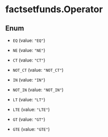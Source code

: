 # factsetfunds.Operator

## Enum


* `EQ` (value: `"EQ"`)

* `NE` (value: `"NE"`)

* `CT` (value: `"CT"`)

* `NOT_CT` (value: `"NOT_CT"`)

* `IN` (value: `"IN"`)

* `NOT_IN` (value: `"NOT_IN"`)

* `LT` (value: `"LT"`)

* `LTE` (value: `"LTE"`)

* `GT` (value: `"GT"`)

* `GTE` (value: `"GTE"`)


